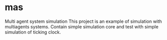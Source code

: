 # mas
Multi agent system simulation
This project is an example of simulation with multiagents systems. Contain simple simulation core and test with simple simulation of ticking clock.

